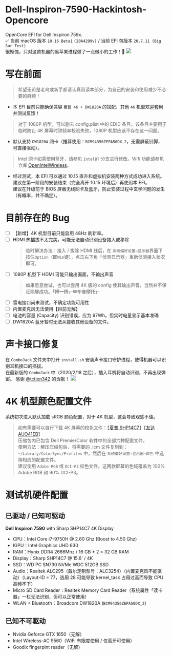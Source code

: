 # Dell-Inspiron-7590-Hackintosh-Opencore
OpenCore EFI for Dell Inspiron 759x.    
✅ 当前 macOS 版本 `10.16 Beta1`  `(20A4299v)` / 当前 EFI 包版本 `20.7.11 (Big Sur Test)`       
很惭愧，只对这款机器的黑苹果进程做了一点微小的工作！🐸
![](https://tva1.sinaimg.cn/large/0080xEK2ly1ggn8dthtolj31hc0u0u0y.jpg)

# 写在前面
> 希望无论是老鸟或新手都请认真阅读本部分，为自己的安装和使用减少不必要的麻烦！
* 本 EFI 目前只能确保兼容 `夏普 4K + DW1820A` 的搭配，其他 `4K` 机型欢迎套用并测试反馈！
> 对于 1080P 机型，可以删去 config.plist 中的 EDID 条目。该条目主要用于临时防止 4K 屏幕时钟频率校验失败，1080P 机型应该不存在这一问题。
* 默认支持 `DW1820A` 网卡（推荐使用：`BCM94356ZEPA50DX_2`，无需屏蔽针脚，可直接驱动）。
> Intel 网卡如需使用蓝牙，请参见 `IntelBT` 分支进行修改。Wifi 功能请参见仓库 [OpenIntelWireless](https://github.com/OpenIntelWireless/itlwm)。
* 经过测试，本 EFI 可以通过 10.15 直升和虚拟机安装两种方式成功进入系统。建议在第一阶段的安装结束（完全离开 10.15 环境后）再使用本 EFI。<br>建议在升级前于 BIOS 屏蔽无线网卡及蓝牙，防止安装过程中玄学问题的发生（有概率，并不确定）。

# 目前存在的 Bug
- [ ] 【新增】4K 机型目前只能启用 48Hz 刷新率。
- [ ] HDMI 热插拔不太完美，可能无法自动识别设备接入或移除
    > 临时解决办法：接入 / 拔除 HDMI 线后，在 `系统偏好设置→显示器`界面下按住`Option`（即`Win`键），点击右下角「侦测显示器」重新侦测接入状况即可。
- [ ] 1080P 机型下 HDMI 可能只输出画面，不输出声音
    > 如果愿意尝试，也可以套用 4K 版的 config 使其输出声音，当然并不保证能够成功。~~「搏一搏，单车变摩托」~~
- [ ] 雷电接口尚未测试，不确定功能可用性
- [ ] 内置麦克风无法使用【目前无解】
- [ ] 电池的容量 (Capacity) 识别错误，应为 97Wh，但实时电量显示基本准确
- [ ] DW1820A 蓝牙暂时无法从接收其他设备的文件。

# 声卡接口修复
在 `ComboJack` 文件夹中打开 `install.sh` 安装声卡接口守护进程，使得机器可以识别耳机接口的插拔。        
在最新版的 `ComboJack` 中（2020/2/18 之后），插入耳机将自动识别，不再出现弹窗。
感谢 @[tctien342](https://github.com/tctien342) 的贡献！
![](http://tva1.sinaimg.cn/large/0080xEK2ly1gbzgvhggtbj30tk0ewahj.jpg)

# 4K 机型颜色配置文件
系统初次进入默认加载 sRGB 颜色配置，对于 4K 机型，这会导致观感不佳。
> 如有需要可以自行下载 4K 屏幕的校色文件：【[夏普 SHP14C7](http://oss.pm-z.tech/temp_files/SHP14C7_ICC.zip)】【[友达 AUO41EB](http://oss.pm-z.tech/temp_files/AUO41EB_ICC.zip)】<br>压缩包内已包含 Dell PremierColor 软件中的全部六种配置文件。<br>使用方法：解压压缩包后，将需要的 .icm 文件复制到：`~/Library/ColorSync/Profiles` 中，然后在 `系统偏好设置→显示器→颜色` 中选择相应的配置文件。<br>建议使用 `Adobe RGB` 或 `DCI-P3` 校色文件。这两款屏幕的色域覆盖为 100% Adobe RGB 和 90% DCI-P3。


# 测试机硬件配置
## 已驱动 / 已知可驱动
**Dell Inspiron 7590** with Sharp SHP14C7 4K Display
* CPU：Intel Core i7-9750H @ 2.60 Ghz (Boost to 4.50 Ghz)
* IGPU：Intel Graphics UHD 630
* RAM：Hynix DDR4 2666Mhz / 16 GB * 2 = 32 GB RAM
* Display：Sharp SHP14C7 @ 15.6' / 4K
* SSD：WD PC SN730 NVMe WDC 512GB SSD
* Audio：Realtek ALC295（戴尔定制型号：ALC3254）（内置麦克风不能驱动）（Layout-ID = 77，选用 28 可能导致 kernel_task 占用过高而导致 CPU 高频不下）
* Micro SD Card Reader：Realtek Memory Card Reader（系统属性「读卡器」一栏无法识别，但可以正常使用）
* WLAN + Bluetooth：Broadcom DW1820A (`BCM94356ZEPA50DX_2`)

## 已知不可驱动
* Nvidia Geforce GTX 1650（无解）
* Intel Wireless-AC 9560（WiFi 有限度使用 / 仅蓝牙可使用）
* Goodix fingerpint reader（无解）
